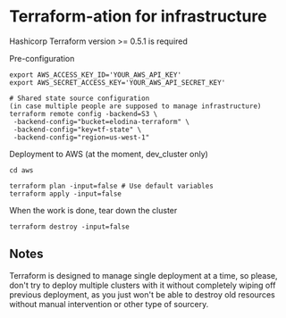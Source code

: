 
# Terraform-ation for infrastructure
Hashicorp Terraform version >= 0.5.1 is required

Pre-configuration
```
export AWS_ACCESS_KEY_ID='YOUR_AWS_API_KEY'
export AWS_SECRET_ACCESS_KEY='YOUR_AWS_API_SECRET_KEY'

# Shared state source configuration 
(in case multiple people are supposed to manage infrastructure)
terraform remote config -backend=S3 \
 -backend-config="bucket=elodina-terraform" \
 -backend-config="key=tf-state" \
 -backend-config="region=us-west-1"
```

Deployment to AWS
(at the moment, dev_cluster only)
```
cd aws

terraform plan -input=false # Use default variables
terraform apply -input=false
```

When the work is done, tear down the cluster
```
terraform destroy -input=false
```

## Notes
Terraform is designed to manage single deployment at a time, so please, don't try to deploy multiple clusters with it without completely wiping off previous deployment, as you just won't be able to destroy old resources without manual intervention or other type of sourcery.